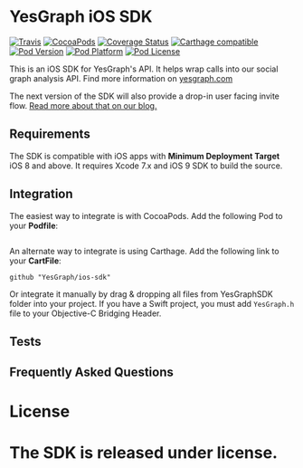 # YesGraph iOS SDK

[![Travis](https://travis-ci.org/YesGraph/ios-sdk.svg)](https://travis-ci.org/YesGraph/ios-sdk)
[![CocoaPods](https://img.shields.io/cocoapods/v/YesGraph-iOS-SDK.svg?style=flat)](http://cocoapods.org/?q=)
[![Coverage Status](https://coveralls.io/repos/YesGraph/ios-sdk/badge.svg?branch=develop&service=github)](https://coveralls.io/github/YesGraph/ios-sdk?branch=develop)
[![Carthage compatible](https://img.shields.io/badge/Carthage-compatible-4BC51D.svg?style=flat)](https://github.com/Carthage/Carthage)
[![Pod Version](http://img.shields.io/cocoapods/v/YesGraph-iOS-SDK.svg?style=flat)](http://cocoadocs.org/docsets/YesGraph-iOS-SDK/)
[![Pod Platform](http://img.shields.io/cocoapods/p/YesGraph-iOS-SDK.svg?style=flat)](http://cocoadocs.org/docsets/YesGraph-iOS-SDK/)
[![Pod License](http://img.shields.io/cocoapods/l/YesGraph-iOS-SDK.svg?style=flat)](http://opensource.org/licenses/MIT)

This is an iOS SDK for YesGraph's API. It helps wrap calls into our social graph analysis API. Find more information on [yesgraph.com](https://www.yesgraph.com)

The next version of the SDK will also provide a drop-in user facing invite flow. [Read more about that on our blog.](http://blog.yesgraph.com/perfect-share-flow/) 

## Requirements

The SDK is compatible with iOS apps with **Minimum Deployment Target** iOS 8 and above. It requires Xcode 7.x and  iOS 9 SDK to build the source.

## Integration

The easiest way to integrate is with CocoaPods. Add the following Pod to your **Podfile**:

```
```

An alternate way to integrate is using Carthage. Add the following link to your **CartFile**:

```
github "YesGraph/ios-sdk"
```

Or integrate it manually by drag & dropping all files from YesGraphSDK folder into your project. If you have a Swift project, you must add `YesGraph.h` file to your Objective-C Bridging Header.

## Tests

## Frequently Asked Questions

License
======

The SDK is released under <LICENSE> license.
=======
